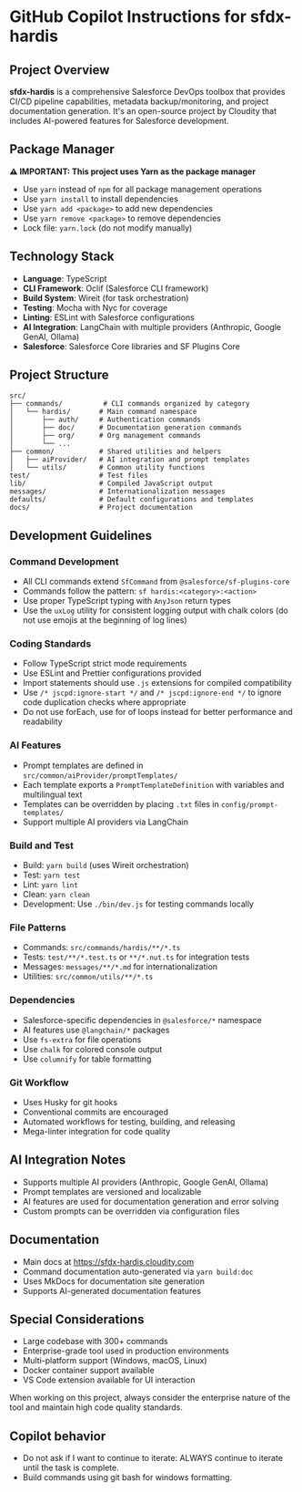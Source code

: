 # GitHub Copilot Instructions for sfdx-hardis

## Project Overview

**sfdx-hardis** is a comprehensive Salesforce DevOps toolbox that provides CI/CD pipeline capabilities, metadata backup/monitoring, and project documentation generation. It's an open-source project by Cloudity that includes AI-powered features for Salesforce development.

## Package Manager

**⚠️ IMPORTANT: This project uses Yarn as the package manager**

- Use `yarn` instead of `npm` for all package management operations
- Use `yarn install` to install dependencies
- Use `yarn add <package>` to add new dependencies
- Use `yarn remove <package>` to remove dependencies
- Lock file: `yarn.lock` (do not modify manually)

## Technology Stack

- **Language**: TypeScript
- **CLI Framework**: Oclif (Salesforce CLI framework)
- **Build System**: Wireit (for task orchestration)
- **Testing**: Mocha with Nyc for coverage
- **Linting**: ESLint with Salesforce configurations
- **AI Integration**: LangChain with multiple providers (Anthropic, Google GenAI, Ollama)
- **Salesforce**: Salesforce Core libraries and SF Plugins Core

## Project Structure

```
src/
├── commands/          # CLI commands organized by category
│   └── hardis/       # Main command namespace
│       ├── auth/     # Authentication commands
│       ├── doc/      # Documentation generation commands
│       ├── org/      # Org management commands
│       └── ...
├── common/           # Shared utilities and helpers
│   ├── aiProvider/   # AI integration and prompt templates
│   └── utils/        # Common utility functions
test/                 # Test files
lib/                  # Compiled JavaScript output
messages/             # Internationalization messages
defaults/             # Default configurations and templates
docs/                 # Project documentation
```

## Development Guidelines

### Command Development

- All CLI commands extend `SfCommand` from `@salesforce/sf-plugins-core`
- Commands follow the pattern: `sf hardis:<category>:<action>`
- Use proper TypeScript typing with `AnyJson` return types
- Use the `uxLog` utility for consistent logging output with chalk colors (do not use emojis at the beginning of log lines)

### Coding Standards

- Follow TypeScript strict mode requirements
- Use ESLint and Prettier configurations provided
- Import statements should use `.js` extensions for compiled compatibility
- Use `/* jscpd:ignore-start */` and `/* jscpd:ignore-end */` to ignore code duplication checks where appropriate
- Do not use forEach, use for of loops instead for better performance and readability

### AI Features

- Prompt templates are defined in `src/common/aiProvider/promptTemplates/`
- Each template exports a `PromptTemplateDefinition` with variables and multilingual text
- Templates can be overridden by placing `.txt` files in `config/prompt-templates/`
- Support multiple AI providers via LangChain

### Build and Test

- Build: `yarn build` (uses Wireit orchestration)
- Test: `yarn test`
- Lint: `yarn lint`
- Clean: `yarn clean`
- Development: Use `./bin/dev.js` for testing commands locally

### File Patterns

- Commands: `src/commands/hardis/**/*.ts`
- Tests: `test/**/*.test.ts` or `**/*.nut.ts` for integration tests
- Messages: `messages/**/*.md` for internationalization
- Utilities: `src/common/utils/**/*.ts`

### Dependencies

- Salesforce-specific dependencies in `@salesforce/*` namespace
- AI features use `@langchain/*` packages
- Use `fs-extra` for file operations
- Use `chalk` for colored console output
- Use `columnify` for table formatting

### Git Workflow

- Uses Husky for git hooks
- Conventional commits are encouraged
- Automated workflows for testing, building, and releasing
- Mega-linter integration for code quality

## AI Integration Notes

- Supports multiple AI providers (Anthropic, Google GenAI, Ollama)
- Prompt templates are versioned and localizable
- AI features are used for documentation generation and error solving
- Custom prompts can be overridden via configuration files

## Documentation

- Main docs at <https://sfdx-hardis.cloudity.com>
- Command documentation auto-generated via `yarn build:doc`
- Uses MkDocs for documentation site generation
- Supports AI-generated documentation features

## Special Considerations

- Large codebase with 300+ commands
- Enterprise-grade tool used in production environments
- Multi-platform support (Windows, macOS, Linux)
- Docker container support available
- VS Code extension available for UI interaction

When working on this project, always consider the enterprise nature of the tool and maintain high code quality standards.

## Copilot behavior

- Do not ask if I want to continue to iterate: ALWAYS continue to iterate until the task is complete.
- Build commands using git bash for windows formatting.